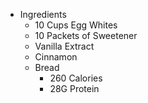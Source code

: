 * Ingredients
	* 10 Cups Egg Whites
	* 10 Packets of Sweetener
	* Vanilla Extract
	* Cinnamon
	* Bread
		* 260 Calories
		* 28G Protein